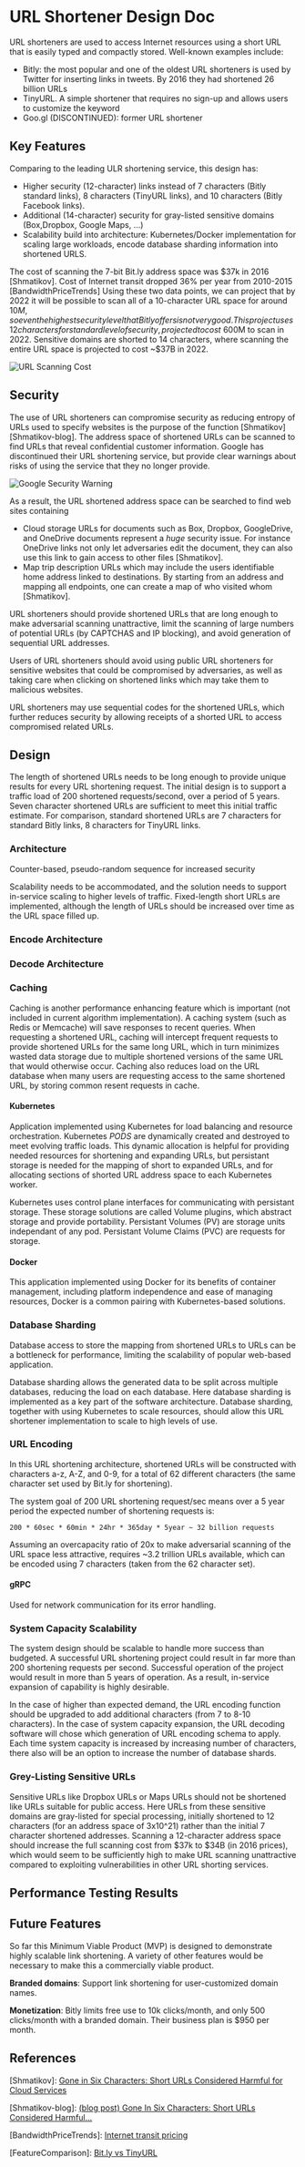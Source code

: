 URL Shortener Design Doc
=============
URL shorteners are used to access Internet resources using a short URL that is easily typed and compactly stored.
Well-known examples include:

  * Bitly: the most popular and one of the oldest URL shorteners is used by Twitter for inserting links in tweets.
  By 2016 they had shortened 26 billion URLs
  * TinyURL. A simple shortener that requires no sign-up and allows users to customize the keyword
  * Goo.gl (DISCONTINUED): former URL shortener

## Key Features
Comparing to the leading ULR shortening service, this design has:

  * Higher security (12-character) links instead of 7 characters (Bitly standard links), 8 characters (TinyURL links),
    and 10 characters (Bitly Facebook links).
  * Additional (14-character) security for gray-listed sensitive domains (Box,Dropbox, Google Maps, ...)
  * Scalability build into architecture: Kubernetes/Docker implementation for scaling large workloads,
      encode database sharding information into shortened URLS.

The cost of scanning the 7-bit Bit.ly address space was $37k in 2016 [Shmatikov]. 
Cost of Internet transit dropped 36% per year from 2010-2015 [BandwidthPriceTrends]
Using these two data points, we can project that by 2022 it will be possible to scan
all of a 10-character URL space for around $10M, so even the highest security level
that Bitly offers is not very good. This project uses 12 characters for standard
level of security, projected to cost ~$600M to scan in 2022. Sensitive domains are
shorted to 14 characters, where scanning the entire URL space is projected to cost ~$37B
in 2022.

![](ScanningCost.png "URL Scanning Cost")

## Security
The use of URL shorteners can compromise security as reducing entropy of URLs used to specify websites is the purpose
of the function [Shmatikov][Shmatikov-blog]. The address space of shortened URLs can be scanned to find URLs that reveal
confidential customer information. Google has discontinued their URL shortening service, but provide clear warnings
about risks of using the service that they no longer provide.

![](GoogleShortenerHighlighted.png "Google Security Warning")

As a result, the URL shortened address space can be searched to find web sites containing

  * Cloud storage URLs for documents such as Box, Dropbox, GoogleDrive, and OneDrive documents
      represent a <i>huge</i> security issue. For instance OneDrive links not only let adversaries edit
      the document, they can also use this link to gain access to other files [Shmatikov].
  * Map trip description URLs which may include the users identifiable home address linked to destinations.
      By starting from an address and mapping all endpoints, one can create a map of who visited whom [Shmatikov].

URL shorteners should provide shortened URLs that are long enough to make adversarial scanning unattractive,
  limit the scanning of large numbers of potential URLs (by CAPTCHAS and IP blocking),
  and avoid generation of sequential URL addresses.
  
Users of URL shorteners should avoid using public URL shorteners for sensitive websites that could be
  compromised by adversaries, as well as taking care when clicking on shortened links which may take them to malicious websites.

URL shorteners may use sequential codes for the shortened URLs, which further reduces security by
allowing receipts of a shorted URL to access compromised related URLs.


## Design
The length of shortened URLs needs to be long enough to provide unique results for every URL shortening request.
The initial design is to support a  traffic load of 200 shortened requests/second, over a period of 5 years.
Seven character shortened URLs are sufficient to meet this initial traffic estimate. For comparison, standard
shortened URLs are 7 characters for standard Bitly links, 8 characters for TinyURL links.

### Architecture
Counter-based, pseudo-random sequence for increased security

Scalability needs to be accommodated, and the solution needs to support in-service scaling to higher levels of traffic.
Fixed-length short URLs are implemented, although the length of URLs should be increased over time
as the URL space filled up.

### Encode Architecture


### Decode Architecture

### Caching
Caching is another performance enhancing feature which is important (not included in current algorithm implementation).
A caching system (such as Redis or Memcache) will save responses to recent queries.
When requesting a shortened URL, caching will intercept frequent requests to provide shortened URLs for the same long URL, which in
turn minimizes wasted data storage due to multiple shortened versions of the same URL that would otherwise occur.
Caching also reduces load on the URL database when many users are requesting access to the same shortened URL, by storing common
resent requests in cache.

#### Kubernetes
Application implemented using Kubernetes for load balancing and resource orchestration. Kubernetes *PODS*
are dynamically created and destroyed to meet evolving traffic loads. This dynamic allocation is helpful
for providing needed resources for shortening and expanding URLs, but persistant storage is needed for
the mapping of short to expanded URLs, and for allocating sections of shorted URL address space to each
Kubernetes worker.

Kubernetes uses control plane interfaces for communicating with persistant storage. These
storage solutions are called Volume plugins, which abstract storage and provide portability.
Persistant Volumes (PV) are storage units independant of any pod.
Persistant Volume Claims (PVC) are requests for storage.

#### Docker
This application implemented using Docker for its benefits of container management, including platform independence and ease of managing resources,
Docker is a common pairing with Kubernetes-based solutions.

### Database Sharding
Database access to store the mapping from shortened URLs to URLs can be a
bottleneck for performance, limiting the scalability of popular web-based application.

Database sharding allows the generated data to be split across multiple databases,
reducing the load on each database. Here database sharding is implemented as a key
part of the software architecture. Database sharding, together with using Kubernetes
to scale resources, should allow this URL shortener implementation to scale to high
levels of use.

### URL Encoding
In this URL shortening architecture, shortened URLs will be constructed with characters a-z, A-Z, and 0-9, for a total of 62 different characters
(the same character set used by Bit.ly for shortening).

The system goal of 200 URL shortening request/sec means over a 5 year period the expected number of shortening requests is:

    200 * 60sec * 60min * 24hr * 365day * 5year ~ 32 billion requests

Assuming an overcapacity ratio of 20x to make adversarial scanning of the URL space less attractive,
requires ~3.2 trillion URLs available, which can be encoded using 7 characters (taken from the 62 character set).

#### gRPC
Used for network communication for its error handling.

### System Capacity Scalability
The system design should be scalable to handle more success than budgeted.
A successful URL shortening project could result in far more than 200 shortening requests per second.
Successful operation of the project would result in more than 5 years of operation.
As a result, in-service expansion of capability is highly desirable.

In the case of higher than expected demand, the URL encoding function should be upgraded to add additional
characters (from 7 to 8-10 characters). In the case of system capacity expansion,
the URL decoding software will chose which generation of URL encoding schema to apply.
Each time system capacity is increased by increasing number of characters,
there also will be an option to increase the number of database shards.

### Grey-Listing Sensitive URLs
Sensitive URLs like Dropbox URLs or Maps URLs should not be shortened like URLs suitable for public access.
Here URLs from these sensitive domains are gray-listed for special processing, initially shortened to 12 characters
(for an address space of 3x10^21) rather than the initial 7 character shortened addresses.
Scanning a 12-character address space should increase the full scanning cost from $37k to $34B (in 2016 prices),
which would seem to be sufficiently high to make URL scanning unattractive compared to exploiting vulnerabilities
in other URL shorting services.

## Performance Testing Results


## Future Features
So far this Minimum Viable Product (MVP) is designed to demonstrate highly scalable link shortening.
A variety of other features would be necessary to make this a commercially viable product.

<b>Branded domains</b>: Support link shortening for user-customized domain names.

<b>Monetization</b>: Bitly limits free use to 10k clicks/month, and only 500 clicks/month with a branded domain.  Their business plan is $950 per month.

## References

[Shmatikov]: [Gone in Six Characters: Short URLs Considered Harmful for Cloud Services](https://arxiv.org/pdf/1604.02734v1.pdf)

[Shmatikov-blog]: [(blog post) Gone In Six Characters: Short URLs Considered Harmful...](https://freedom-to-tinker.com/2016/04/14/gone-in-six-characters-short-urls-considered-harmful-for-cloud-services/)

[BandwidthPriceTrends]: [Internet transit pricing](http://drpeering.net/white-papers/Internet-Transit-Pricing-Historical-And-Projected.php)

[FeatureComparison]: [Bit.ly vs TinyURL](https://www.slant.co/versus/2591/22693/~bitly_vs_tinyurl)

